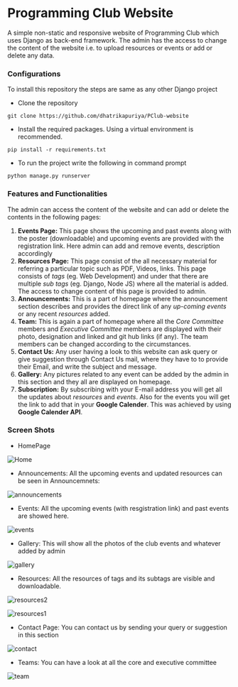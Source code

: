 
<h1>
    Programming Club Website
</h1>



 A simple non-static and responsive website of Programming Club which uses Django as back-end framework. The admin has the access to change the content of the website i.e. to upload resources or events or add or delete any data.  



<h3> Configurations </h3>


To install this repository the steps are same as any other Django project

+ Clone the repository

```
git clone https://github.com/dhatrikapuriya/PClub-website
```



+ Install the required packages. Using a virtual environment is recommended.

```
pip install -r requirements.txt
```



+ To run the project write the following in command prompt

```
python manage.py runserver
```





 <h3> Features and Functionalities </h3>



The admin can access the content of the website and can add or delete the contents in the following pages:

1. **Events Page:** This page shows the upcoming and past events along with the poster (downloadable) and upcoming events are provided with the registration link. Here admin can add and remove events, description accordingly
2. **Resources Page:** This page consist of the all necessary material for referring a particular topic such as PDF, Videos, links. This page consists of *tags* (eg. Web Development) and under that there are multiple *sub tags* (eg. Django, Node JS) where all the material is added. The access to change content of this page is provided to admin.
3. **Announcements:** This is a part of homepage where the announcement section describes and provides the direct link of any *up-coming events* or any recent *resources* added.
4. **Team:** This is again a part of homepage where all the *Core Committee* members and *Executive Committee* members are displayed with their photo, designation and linked and git hub links (if any). The team members can be changed according to the circumstances.
5. **Contact Us:** Any user having a look to this website can ask query or give suggestion through Contact Us mail, where they have to to provide their Email, and write the subject and message.
6. **Gallery:** Any pictures related to any event can be added by the admin in this section and they all are displayed on homepage.
7. **Subscription:** By subscribing with your E-mail address you will get all the updates about *resources* and *events*. Also for the events you will get the link to add that in your **Google Calender**. This was achieved by using **Google Calender API**.



<h3> Screen Shots

</h3>

 + HomePage
 

![Home](https://user-images.githubusercontent.com/65729151/85868404-d78ea680-b7e7-11ea-8ac8-3eaf992f39a9.PNG)


 + Announcements: All the upcoming events and updated resources can be seen in Announcemnets:
 
 
 
 ![announcements](https://user-images.githubusercontent.com/65729151/85868610-263c4080-b7e8-11ea-97c0-52b7dbfa17cc.PNG)



 + Events: All the upcoming events (with resgistration link) and past events are showed here.
 
 
 
 ![events](https://user-images.githubusercontent.com/65729151/85868832-70bdbd00-b7e8-11ea-8e1e-f6b785c12f67.PNG)



 + Gallery: This will show all the photos of the club events and whatever added by admin
 
 
 
 ![gallery](https://user-images.githubusercontent.com/65729151/85868909-8cc15e80-b7e8-11ea-82f7-1024e5a1f398.PNG)




 + Resources: All the resources of tags and its subtags are visible and downloadable.
 
 

 ![resources2](https://user-images.githubusercontent.com/65729151/85869440-4d474200-b7e9-11ea-8b84-6d6236cc1b77.PNG)



![resources1](https://user-images.githubusercontent.com/65729151/85869030-c09c8400-b7e8-11ea-9961-f37d5ea43ada.PNG)



 + Contact Page: You can contact us by sending your query or suggestion in this section
 
 
 ![contact](https://user-images.githubusercontent.com/65729151/85869255-1113e180-b7e9-11ea-95f4-685bf9b082a0.PNG)



 + Teams: You can have a look at all the core and executive committee
 
 
 ![team](https://user-images.githubusercontent.com/65729151/85869372-343e9100-b7e9-11ea-946e-0643c39ac20f.PNG)

 
 
